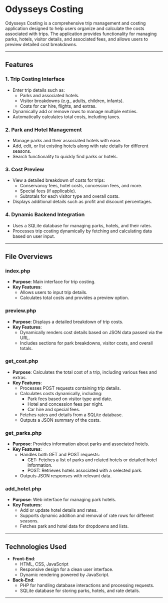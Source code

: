 # Odysseys Costing

Odysseys Costing is a comprehensive trip management and costing application designed to help users organize and calculate the costs associated with trips. The application provides functionality for managing parks, hotels, visitor details, and associated fees, and allows users to preview detailed cost breakdowns.

---

## **Features**

### **1. Trip Costing Interface**
- Enter trip details such as:
  - Parks and associated hotels.
  - Visitor breakdowns (e.g., adults, children, infants).
  - Costs for car hire, flights, and extras.
- Dynamically add or remove rows to manage multiple entries.
- Automatically calculates total costs, including taxes.

### **2. Park and Hotel Management**
- Manage parks and their associated hotels with ease.
- Add, edit, or list existing hotels along with rate details for different seasons.
- Search functionality to quickly find parks or hotels.

### **3. Cost Preview**
- View a detailed breakdown of costs for trips:
  - Conservancy fees, hotel costs, concession fees, and more.
  - Special fees (if applicable).
  - Subtotals for each visitor type and overall costs.
- Displays additional details such as profit and discount percentages.

### **4. Dynamic Backend Integration**
- Uses a SQLite database for managing parks, hotels, and their rates.
- Processes trip costing dynamically by fetching and calculating data based on user input.

---

## **File Overviews**

### **index.php**
- **Purpose**: Main interface for trip costing.
- **Key Features**:
  - Allows users to input trip details.
  - Calculates total costs and provides a preview option.

### **preview.php**
- **Purpose**: Displays a detailed breakdown of trip costs.
- **Key Features**:
  - Dynamically renders cost details based on JSON data passed via the URL.
  - Includes sections for park breakdowns, visitor costs, and overall totals.

### **get_cost.php**
- **Purpose**: Calculates the total cost of a trip, including various fees and extras.
- **Key Features**:
  - Processes POST requests containing trip details.
  - Calculates costs dynamically, including:
    - Park fees based on visitor type and date.
    - Hotel and concession fees per night.
    - Car hire and special fees.
  - Fetches rates and details from a SQLite database.
  - Outputs a JSON summary of the costs.

### **get_parks.php**
- **Purpose**: Provides information about parks and associated hotels.
- **Key Features**:
  - Handles both GET and POST requests:
    - GET: Fetches a list of parks and related hotels or detailed hotel information.
    - POST: Retrieves hotels associated with a selected park.
  - Outputs JSON responses with relevant data.

### **add_hotel.php**
- **Purpose**: Web interface for managing park hotels.
- **Key Features**:
  - Add or update hotel details and rates.
  - Supports dynamic addition and removal of rate rows for different seasons.
  - Fetches park and hotel data for dropdowns and lists.

---

## **Technologies Used**
- **Front-End**:
  - HTML, CSS, JavaScript
  - Responsive design for a clean user interface.
  - Dynamic rendering powered by JavaScript.
- **Back-End**:
  - PHP for handling database interactions and processing requests.
  - SQLite database for storing parks, hotels, and rate details.

---
